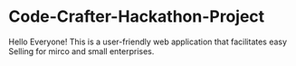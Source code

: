# Code-Crafter-Hackathon-Project
Hello Everyone! This is a user-friendly web application that facilitates easy Selling for mirco and small enterprises. 
